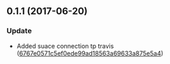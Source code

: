 <a name="0.1.1"></a>
## 0.1.1 (2017-06-20)


### Update

* Added suace connection tp travis ([6767e0571c5ef0ede99ad18563a69633a875e5a4](https://github.com/advanced-rest-client/headers-editor-status/commit/6767e0571c5ef0ede99ad18563a69633a875e5a4))



